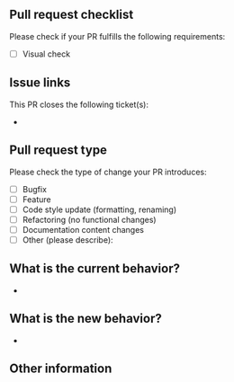 ## Pull request checklist

Please check if your PR fulfills the following requirements:

- [ ] Visual check

## Issue links

This PR closes the following ticket(s):

-

## Pull request type

Please check the type of change your PR introduces:

- [ ] Bugfix
- [ ] Feature
- [ ] Code style update (formatting, renaming)
- [ ] Refactoring (no functional changes)
- [ ] Documentation content changes
- [ ] Other (please describe):

## What is the current behavior?

<!-- Please describe the current behavior that you are modifying, or link to a relevant issue. -->

-

## What is the new behavior?

<!-- Please describe the behavior or changes that are being added by this PR. -->

-

## Other information

<!-- Any other information that is important to this PR such as screenshots of how something looks before and after the change. -->
